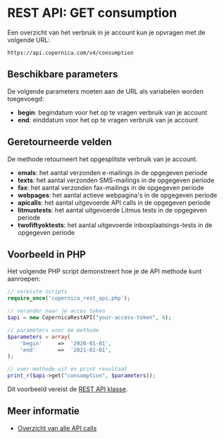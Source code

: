 # REST API: GET consumption

Een overzicht van het verbruik in je account kun je opvragen
met de volgende URL:

`https://api.copernica.com/v4/consumption`

## Beschikbare parameters

De volgende parameters moeten aan de URL als variabelen worden toegevoegd:

* **begin**: begindatum voor het op te vragen verbruik van je account
* **end**: einddatum voor het op te vragen verbruik van je account

## Geretourneerde velden

De methode retourneert het opgesplitste verbruik van je account.

* **emals**: het aantal verzonden e-mailings in de opgegeven periode
* **texts**: het aantal verzonden SMS-mailings in de opgegeven periode
* **fax**: het aantal verzonden fax-mailings in de opgegeven periode
* **webpages**: het aantal actieve webpagina's in de opgegeven periode
* **apicalls**: het aantal uitgevoerde API calls in de opgegeven periode
* **litmustests**: het aantal uitgevoerde Litmus tests in de opgegeven periode
* **twofiftyoktests**: het aantal uitgevoerde inboxplaatsings-tests in de opgegeven periode

## Voorbeeld in PHP

Het volgende PHP script demonstreert hoe je de API methode kunt aanroepen:

```php
// vereiste scripts
require_once('copernica_rest_api.php');

// verander naar je acces token
$api = new CopernicaRestAPI("your-access-token", 4);

// parameters voor de methode
$parameters = array(
    'begin'     =>  '2020-01-01',
    'end'       =>  '2021-01-01',
);

// voer methode uit en print resultaat
print_r($api->get("consumption", $parameters));
```

Dit voorbeeld vereist de [REST API klasse](rest-php).
    
## Meer informatie

* [Overzicht van alle API calls](rest-api)

